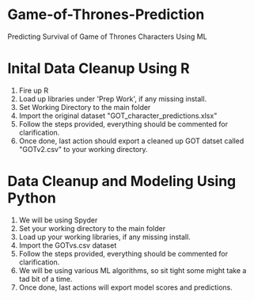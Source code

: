 # Game-of-Thrones-Prediction
Predicting Survival of Game of Thrones Characters Using ML

# Inital Data Cleanup Using R

1. Fire up R
2. Load up libraries under 'Prep Work', if any missing install.
3. Set Working Directory to the main folder
4. Import the original dataset "GOT_character_predictions.xlsx"
5. Follow the steps provided, everything should be commented for clarification.
6. Once done, last action should export a cleaned up GOT datset called "GOTv2.csv" to your working directory.

# Data Cleanup and Modeling Using Python

1. We will be using Spyder
2. Set your working directory to the main folder
3. Load up your working libraries, if any missing install.
4. Import the GOTvs.csv dataset
5. Follow the steps provided, everything should be commented for clarification.
6. We will be using various ML algorithms, so sit tight some might take a tad bit of a time. 
7. Once done, last actions will export model scores and predictions. 

